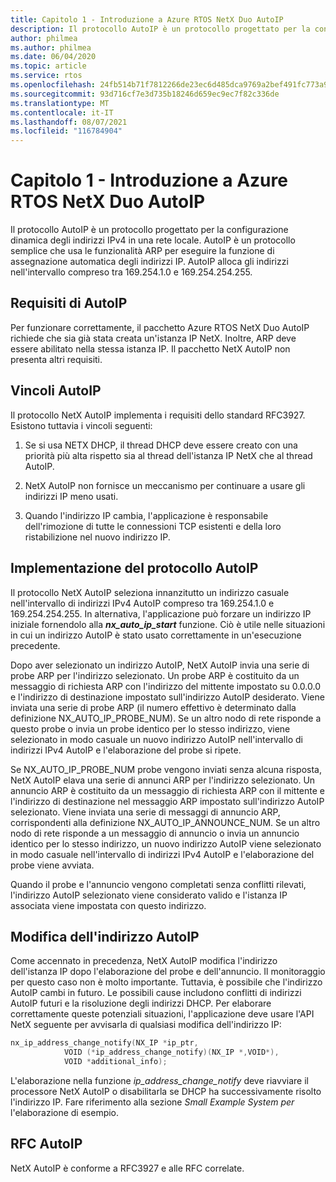 ```yaml
---
title: Capitolo 1 - Introduzione a Azure RTOS NetX Duo AutoIP
description: Il protocollo AutoIP è un protocollo progettato per la configurazione dinamica degli indirizzi IPv4 in una rete locale. Per funzionare correttamente, il pacchetto Azure RTOS NetX Duo AutoIP richiede che sia già stata creata un'istanza IP NetX.
author: philmea
ms.author: philmea
ms.date: 06/04/2020
ms.topic: article
ms.service: rtos
ms.openlocfilehash: 24fb514b71f7812266de23ec6d485dca9769a2bef491fc773a90f9945885f3df
ms.sourcegitcommit: 93d716cf7e3d735b18246d659ec9ec7f82c336de
ms.translationtype: MT
ms.contentlocale: it-IT
ms.lasthandoff: 08/07/2021
ms.locfileid: "116784904"
---
```

# <a name="chapter-1---introduction-to-azure-rtos-netx-duo-autoip"></a>Capitolo 1 - Introduzione a Azure RTOS NetX Duo AutoIP

Il protocollo AutoIP è un protocollo progettato per la configurazione dinamica degli indirizzi IPv4 in una rete locale. AutoIP è un protocollo semplice che usa le funzionalità ARP per eseguire la funzione di assegnazione automatica degli indirizzi IP. AutoIP alloca gli indirizzi nell'intervallo compreso tra 169.254.1.0 e 169.254.254.255.

## <a name="autoip-requirements"></a>Requisiti di AutoIP

Per funzionare correttamente, il pacchetto Azure RTOS NetX Duo AutoIP richiede che sia già stata creata un'istanza IP NetX. Inoltre, ARP deve essere abilitato nella stessa istanza IP. Il pacchetto NetX AutoIP non presenta altri requisiti.

## <a name="autoip-constraints"></a>Vincoli AutoIP

Il protocollo NetX AutoIP implementa i requisiti dello standard RFC3927. Esistono tuttavia i vincoli seguenti:

1. Se si usa NETX DHCP, il thread DHCP deve essere creato con una priorità più alta rispetto sia al thread dell'istanza IP NetX che al thread AutoIP.

1. NetX AutoIP non fornisce un meccanismo per continuare a usare gli indirizzi IP meno usati.

1. Quando l'indirizzo IP cambia, l'applicazione è responsabile dell'rimozione di tutte le connessioni TCP esistenti e della loro ristabilizione nel nuovo indirizzo IP.

## <a name="autoip-protocol-implementation"></a>Implementazione del protocollo AutoIP

Il protocollo NetX AutoIP seleziona innanzitutto un indirizzo casuale nell'intervallo di indirizzi IPv4 AutoIP compreso tra 169.254.1.0 e 169.254.254.255. In alternativa, l'applicazione può forzare un indirizzo IP iniziale fornendolo alla ***nx_auto_ip_start*** funzione. Ciò è utile nelle situazioni in cui un indirizzo AutoIP è stato usato correttamente in un'esecuzione precedente.

Dopo aver selezionato un indirizzo AutoIP, NetX AutoIP invia una serie di probe ARP per l'indirizzo selezionato. Un probe ARP è costituito da un messaggio di richiesta ARP con l'indirizzo del mittente impostato su 0.0.0.0 e l'indirizzo di destinazione impostato sull'indirizzo AutoIP desiderato. Viene inviata una serie di probe ARP (il numero effettivo è determinato dalla definizione NX_AUTO_IP_PROBE_NUM). Se un altro nodo di rete risponde a questo probe o invia un probe identico per lo stesso indirizzo, viene selezionato in modo casuale un nuovo indirizzo AutoIP nell'intervallo di indirizzi IPv4 AutoIP e l'elaborazione del probe si ripete.

Se NX_AUTO_IP_PROBE_NUM probe vengono inviati senza alcuna risposta, NetX AutoIP elava una serie di annunci ARP per l'indirizzo selezionato. Un annuncio ARP è costituito da un messaggio di richiesta ARP con il mittente e l'indirizzo di destinazione nel messaggio ARP impostato sull'indirizzo AutoIP selezionato. Viene inviata una serie di messaggi di annuncio ARP, corrispondenti alla definizione NX_AUTO_IP_ANNOUNCE_NUM. Se un altro nodo di rete risponde a un messaggio di annuncio o invia un annuncio identico per lo stesso indirizzo, un nuovo indirizzo AutoIP viene selezionato in modo casuale nell'intervallo di indirizzi IPv4 AutoIP e l'elaborazione del probe viene avviata.

Quando il probe e l'annuncio vengono completati senza conflitti rilevati, l'indirizzo AutoIP selezionato viene considerato valido e l'istanza IP associata viene impostata con questo indirizzo.

## <a name="autoip-address-change"></a>Modifica dell'indirizzo AutoIP

Come accennato in precedenza, NetX AutoIP modifica l'indirizzo dell'istanza IP dopo l'elaborazione del probe e dell'annuncio. Il monitoraggio per questo caso non è molto importante. Tuttavia, è possibile che l'indirizzo AutoIP cambi in futuro. Le possibili cause includono conflitti di indirizzi AutoIP futuri e la risoluzione degli indirizzi DHCP. Per elaborare correttamente queste potenziali situazioni, l'applicazione deve usare l'API NetX seguente per avvisarla di qualsiasi modifica dell'indirizzo IP:

```c
nx_ip_address_change_notify(NX_IP *ip_ptr,
            VOID (*ip_address_change_notify)(NX_IP *,VOID*),
            VOID *additional_info);
```

L'elaborazione nella funzione *ip_address_change_notify* deve riavviare il processore NetX AutoIP o disabilitarla se DHCP ha successivamente risolto l'indirizzo IP. Fare riferimento alla sezione *Small Example System per* l'elaborazione di esempio.

## <a name="autoip-rfcs"></a>RFC AutoIP

NetX AutoIP è conforme a RFC3927 e alle RFC correlate.